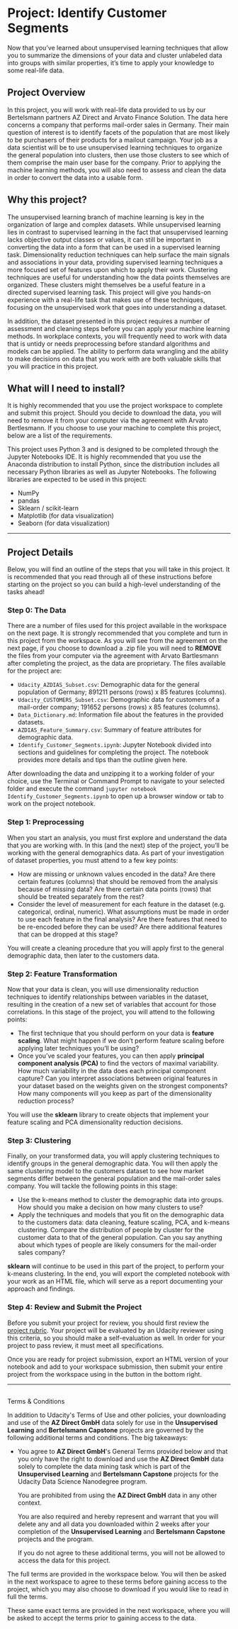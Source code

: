 # Project: Identify Customer Segments

Now that you’ve learned about unsupervised learning techniques that allow you to summarize the dimensions of your data and cluster unlabeled data into groups with similar properties, it’s time to apply your knowledge to some real-life data.


## Project Overview

In this project, you will work with real-life data provided to us by our Bertelsmann partners AZ Direct and Arvato Finance Solution. The data here concerns a company that performs mail-order sales in Germany. Their main question of interest is to identify facets of the population that are most likely to be purchasers of their products for a mailout campaign. Your job as a data scientist will be to use unsupervised learning techniques to organize the general population into clusters, then use those clusters to see which of them comprise the main user base for the company. Prior to applying the machine learning methods, you will also need to assess and clean the data in order to convert the data into a usable form.


## Why this project?

The unsupervised learning branch of machine learning is key in the organization of large and complex datasets. While unsupervised learning lies in contrast to supervised learning in the fact that unsupervised learning lacks objective output classes or values, it can still be important in converting the data into a form that can be used in a supervised learning task. Dimensionality reduction techniques can help surface the main signals and associations in your data, providing supervised learning techniques a more focused set of features upon which to apply their work. Clustering techniques are useful for understanding how the data points themselves are organized. These clusters might themselves be a useful feature in a directed supervised learning task. This project will give you hands-on experience with a real-life task that makes use of these techniques, focusing on the unsupervised work that goes into understanding a dataset.  

In addition, the dataset presented in this project requires a number of assessment and cleaning steps before you can apply your machine learning methods. In workplace contexts, you will frequently need to work with data that is untidy or needs preprocessing before standard algorithms and models can be applied. The ability to perform data wrangling and the ability to make decisions on data that you work with are both valuable skills that you will practice in this project.


## What will I need to install?

It is highly recommended that you use the project workspace to complete and submit this project. Should you decide to download the data, you will need to remove it from your computer via the agreement with Arvato Bertlesmann. If you choose to use your machine to complete this project, below are a list of the requirements.  

This project uses Python 3 and is designed to be completed through the Jupyter Notebooks IDE. It is highly recommended that you use the Anaconda distribution to install Python, since the distribution includes all necessary Python libraries as well as Jupyter Notebooks. The following libraries are expected to be used in this project:

- NumPy
- pandas
- Sklearn / scikit-learn
- Matplotlib (for data visualization)
- Seaborn (for data visualization)


---
## Project Details

Below, you will find an outline of the steps that you will take in this project. It is recommended that you read through all of these instructions before starting on the project so you can build a high-level understanding of the tasks ahead!

### Step 0: The Data

There are a number of files used for this project available in the workspace on the next page. It is strongly recommended that you complete and turn in this project from the workspace. As you will see from the agreement on the next page, if you choose to download a .zip file you will need to **REMOVE** the files from your computer via the agreement with Arvato Bartlesmann after completing the project, as the data are proprietary. The files available for the project are:

- `Udacity_AZDIAS_Subset.csv`: Demographic data for the general population of Germany; 891211 persons (rows) x 85 features (columns).
- `Udacity_CUSTOMERS_Subset.csv`: Demographic data for customers of a mail-order company; 191652 persons (rows) x 85 features (columns).
- `Data_Dictionary.md`: Information file about the features in the provided datasets.
- `AZDIAS_Feature_Summary.csv`: Summary of feature attributes for demographic data.
- `Identify_Customer_Segments.ipynb`: Jupyter Notebook divided into sections and guidelines for completing the project. The notebook provides more details and tips than the outline given here.

After downloading the data and unzipping it to a working folder of your choice, use the Terminal or Command Prompt to navigate to your selected folder and execute the command `jupyter notebook Identify_Customer_Segments.ipynb` to open up a browser window or tab to work on the project notebook.

### Step 1: Preprocessing

When you start an analysis, you must first explore and understand the data that you are working with. In this (and the next) step of the project, you’ll be working with the general demographics data. As part of your investigation of dataset properties, you must attend to a few key points:

* How are missing or unknown values encoded in the data? Are there certain features (columns) that should be removed from the analysis because of missing data? Are there certain data points (rows) that should be treated separately from the rest?
* Consider the level of measurement for each feature in the dataset (e.g. categorical, ordinal, numeric). What assumptions must be made in order to use each feature in the final analysis? Are there features that need to be re-encoded before they can be used? Are there additional features that can be dropped at this stage?

You will create a cleaning procedure that you will apply first to the general demographic data, then later to the customers data.

### Step 2: Feature Transformation

Now that your data is clean, you will use dimensionality reduction techniques to identify relationships between variables in the dataset, resulting in the creation of a new set of variables that account for those correlations. In this stage of the project, you will attend to the following points:

* The first technique that you should perform on your data is **feature scaling**. What might happen if we don’t perform feature scaling before applying later techniques you’ll be using?
* Once you’ve scaled your features, you can then apply **principal component analysis (PCA)** to find the vectors of maximal variability. How much variability in the data does each principal component capture? Can you interpret associations between original features in your dataset based on the weights given on the strongest components? How many components will you keep as part of the dimensionality reduction process?

You will use the **sklearn** library to create objects that implement your feature scaling and PCA dimensionality reduction decisions.

### Step 3: Clustering

Finally, on your transformed data, you will apply clustering techniques to identify groups in the general demographic data. You will then apply the same clustering model to the customers dataset to see how market segments differ between the general population and the mail-order sales company. You will tackle the following points in this stage:

* Use the k-means method to cluster the demographic data into groups. How should you make a decision on how many clusters to use?
* Apply the techniques and models that you fit on the demographic data to the customers data: data cleaning, feature scaling, PCA, and k-means clustering. Compare the distribution of people by cluster for the customer data to that of the general population. Can you say anything about which types of people are likely consumers for the mail-order sales company?

**sklearn** will continue to be used in this part of the project, to perform your k-means clustering. In the end, you will export the completed notebook with your work as an HTML file, which will serve as a report documenting your approach and findings.

### Step 4: Review and Submit the Project

Before you submit your project for review, you should first review the [project rubric](http://review.udacity.com/#!/projects/f5062c28-1399-403e-af18-0e5b0e4587fd/rubric). Your project will be evaluated by an Udacity reviewer using this criteria, so you should make a self-evaluation as well. In order for your project to pass review, it must meet all specifications.

Once you are ready for project submission, export an HTML version of your notebook and add to your workspace submission, then submit your entire project from the workspace using in the button in the bottom right.

---
##
Terms & Conditions

In addition to Udacity's Terms of Use and other policies, your
downloading and use of the **AZ Direct GmbH** data solely for use in the
**Unsupervised Learning** and **Bertelsmann Capstone** projects are
governed by the following additional terms and conditions. The big takeaways:

* You agree to **AZ Direct GmbH**'s General Terms provided below and that you only
    have the right to download and use the **AZ Direct GmbH** data solely to
    complete the data mining task which is part of the **Unsupervised Learning** and **Bertelsmann Capstone** projects for the Udacity Data
    Science Nanodegree program.

    You are prohibited from using the **AZ Direct GmbH** data in any other context.

    You are also required and
    hereby represent and warrant that you will delete any and all data you
    downloaded within 2 weeks after your completion of the **Unsupervised Learning** and **Bertelsmann Capstone** projects and the program.

    If you
    do not agree to these additional terms, you will not be allowed to
    access the data for this project.

The full terms are provided in the workspace below. You will then be asked in the next workspace to agree to these terms before gaining access to the project, which you may also choose to download if you would like to read in full the terms.

These same exact terms are provided in the next workspace, where you will be asked to accept the terms prior to gaining access to the data.
